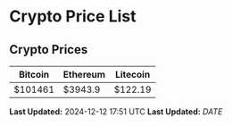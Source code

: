 # Crypto Price List

## Crypto Prices
| Bitcoin | Ethereum | Litecoin |
| ------- | -------- | -------- |
| $101461 | $3943.9 | $122.19 |
**Last Updated:** 2024-12-12 17:51 UTC
**Last Updated:** $DATE$
